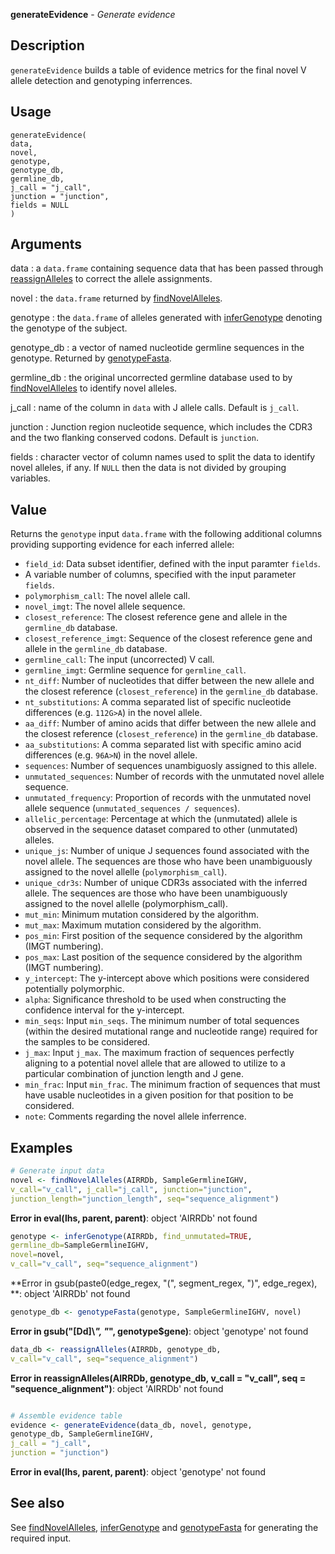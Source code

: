 **generateEvidence** - *Generate evidence*

Description
--------------------

`generateEvidence` builds a table of evidence metrics for the final novel V 
allele detection and genotyping inferrences.


Usage
--------------------
```
generateEvidence(
data,
novel,
genotype,
genotype_db,
germline_db,
j_call = "j_call",
junction = "junction",
fields = NULL
)
```

Arguments
-------------------

data
:   a `data.frame` containing sequence data that has been
passed through [reassignAlleles](reassignAlleles.md) to correct the allele 
assignments.

novel
:   the `data.frame` returned by [findNovelAlleles](findNovelAlleles.md).

genotype
:   the `data.frame` of alleles generated with [inferGenotype](inferGenotype.md) 
denoting the genotype of the subject.

genotype_db
:   a vector of named nucleotide germline sequences in the genotype.
Returned by [genotypeFasta](genotypeFasta.md).

germline_db
:   the original uncorrected germline database used to by
[findNovelAlleles](findNovelAlleles.md) to identify novel alleles.

j_call
:   name of the column in `data` with J allele calls. 
Default is `j_call`.

junction
:   Junction region nucleotide sequence, which includes
the CDR3 and the two flanking conserved codons. Default
is `junction`.

fields
:   character vector of column names used to split the data to 
identify novel alleles, if any. If `NULL` then the data is 
not divided by grouping variables.




Value
-------------------

Returns the `genotype` input `data.frame` with the following additional columns 
providing supporting evidence for each inferred allele:


+  `field_id`: Data subset identifier, defined with the input paramter `fields`.
+  A variable number of columns, specified with the input parameter `fields`.
+  `polymorphism_call`: The novel allele call.
+  `novel_imgt`: The novel allele sequence.
+  `closest_reference`: The closest reference gene and allele in 
the `germline_db` database.
+  `closest_reference_imgt`: Sequence of the closest reference gene and 
allele in the `germline_db` database.
+  `germline_call`: The input (uncorrected) V call.
+  `germline_imgt`: Germline sequence for `germline_call`.
+  `nt_diff`: Number of nucleotides that differ between the new allele and
the closest reference (`closest_reference`) in the `germline_db` database.
+  `nt_substitutions`: A comma separated list of specific nucleotide 
differences (e.g. `112G>A`) in the novel allele.
+  `aa_diff`: Number of amino acids that differ between the new allele and the closest 
reference (`closest_reference`) in the `germline_db` database.
+  `aa_substitutions`: A comma separated list with specific amino acid 
differences (e.g. `96A>N`) in the novel allele.
+  `sequences`: Number of sequences unambiguosly assigned to this allele.
+  `unmutated_sequences`: Number of records with the unmutated novel allele sequence.
+  `unmutated_frequency`: Proportion of records with the unmutated novel allele 
sequence (`unmutated_sequences / sequences`).
+  `allelic_percentage`: Percentage at which the (unmutated) allele is observed 
in the sequence dataset compared  to other (unmutated) alleles.
+  `unique_js`: Number of unique J sequences found associated with the 
novel allele. The sequences are those who have been unambiguously assigned 
to the novel allelle (`polymorphism_call`).
+  `unique_cdr3s`: Number of unique CDR3s associated with the inferred allele.
The sequences are those who have been unambiguously assigned to the 
novel allelle (polymorphism_call).
+  `mut_min`: Minimum mutation considered by the algorithm.
+  `mut_max`: Maximum mutation considered by the algorithm.
+  `pos_min`: First position of the sequence considered by the algorithm (IMGT numbering).
+  `pos_max`: Last position of the sequence considered by the algorithm (IMGT numbering).
+  `y_intercept`: The y-intercept above which positions were considered 
potentially polymorphic.
+  `alpha`: Significance threshold to be used when constructing the 
confidence interval for the y-intercept.
+  `min_seqs`: Input `min_seqs`. The minimum number of total sequences 
(within the desired mutational range and nucleotide range) required 
for the samples to be considered.
+  `j_max`: Input `j_max`. The maximum fraction of sequences perfectly 
aligning to a potential novel allele that are allowed to utilize to a particular 
combination of junction length and J gene.
+  `min_frac`: Input `min_frac`. The minimum fraction of sequences that must
have usable nucleotides in a given position for that position to be considered.
+  `note`: Comments regarding the novel allele inferrence.




Examples
-------------------

```R
# Generate input data
novel <- findNovelAlleles(AIRRDb, SampleGermlineIGHV,
v_call="v_call", j_call="j_call", junction="junction", 
junction_length="junction_length", seq="sequence_alignment")

```

**Error in eval(lhs, parent, parent)**: object 'AIRRDb' not found
```R
genotype <- inferGenotype(AIRRDb, find_unmutated=TRUE, 
germline_db=SampleGermlineIGHV,
novel=novel,
v_call="v_call", seq="sequence_alignment")

```

**Error in gsub(paste0(edge_regex, "(", segment_regex, ")", edge_regex), **: object 'AIRRDb' not found
```R
genotype_db <- genotypeFasta(genotype, SampleGermlineIGHV, novel)

```

**Error in gsub("[Dd]\\*", "*", genotype$gene)**: object 'genotype' not found
```R
data_db <- reassignAlleles(AIRRDb, genotype_db, 
v_call="v_call", seq="sequence_alignment")

```

**Error in reassignAlleles(AIRRDb, genotype_db, v_call = "v_call", seq = "sequence_alignment")**: object 'AIRRDb' not found
```R

# Assemble evidence table
evidence <- generateEvidence(data_db, novel, genotype, 
genotype_db, SampleGermlineIGHV,
j_call = "j_call", 
junction = "junction")
```

**Error in eval(lhs, parent, parent)**: object 'genotype' not found

See also
-------------------

See [findNovelAlleles](findNovelAlleles.md), [inferGenotype](inferGenotype.md) and [genotypeFasta](genotypeFasta.md) 
for generating the required input.






